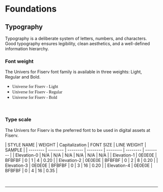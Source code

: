# Foundations

## Typography

Typography is a deliberate system of letters, numbers, and characters. Good typography ensures legibility, clean aesthetics, and a well-defined information hierarchy.
</br>

### Font weight

The Univers for Fiserv font family is available in three weights: Light, Regular and Bold.

- <span style="font-family:Universe for Fiserv; font-weight:45;">Universe for Fiserv - Light</span>
- <span style="font-family:Universe for Fiserv; font-weight:55;">Universe for Fiserv - Regular</span>
- <span style="font-family:Universe for Fiserv; font-weight: 65;">Universe for Fiserv - Bold</span>


</br>

### Type scale

The Univers for Fiserv is the preferred font to be used in digital assets at Fiserv.

| STYLE NAME | WEIGHT | Capitalization | FONT SIZE | LINE WEIGHT | SAMPLE |
| -------- | -------- | -------- | -------- | -------- | -------- | -------- |
| Elevation-0   | N/A   | N/A   | N/A   | N/A   | N/A   | N/A   |
| Elevation-1  | 0E0E0E  | BFBFBF  | 0  | 1  | 4  | 0.20  |
| Elevation-2  | 0E0E0E  | BFBFBF  | 0  | 2  | 8  | 0.20  |
| Elevation-3  | 0E0E0E  | BFBFBF  | 0  | 3  | 16  | 0.20  |
| Elevation-4  | 0E0E0E  | BFBFBF  | 0  | 4  | 16  | 0.35  |

</br>

___
